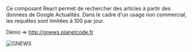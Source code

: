 Ce composant React permet de rechercher des articles à partir des données de Google Actualités. Dans le cadre d'un usage non commercial, les requêtes sont limitées à 100 par jour.

Démo => http://gnews.planetcode.fr

![GNEWS](https://avatars3.githubusercontent.com/u/45391276?s=460&u=49965b73f73014c29fb7321b951b026e723fe957&v=4)

